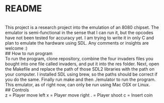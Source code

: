 # README
</br>
This project is a research project into the emulation of an 8080 chipset. The emulator is semi-functional in the sense that I can run it, but the opcodes have not been tested for accuracy yet. I am trying to write it in only C and plan to emulate the hardware using SDL. Any comments or insights are welcome :)
</br>
## How to run program
</br>
To run the program, clone repository, combine the four invaders files you bought into one file called invaders, and put it into the res folder. Next, open the Makefile and replace the path of those SDL2 libraries with the path on your computer. I installed SDL using brew, so the paths should be correct if you do the same. Finally run make and then ./emulator to run the program. This emulator, as of right now, can only be run using Mac OSX or Linux.
</br>
## Controls
</br>
z = Player move left
x = Player move right
. = Player shoot
c = Insert coin
